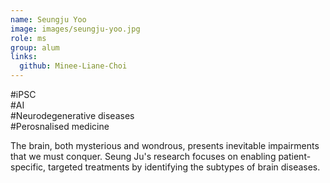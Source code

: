 ```yaml
---
name: Seungju Yoo
image: images/seungju-yoo.jpg
role: ms
group: alum
links:
  github: Minee-Liane-Choi
---
```


#iPSC <br>
#AI <br>
#Neurodegenerative diseases <br>
#Perosnalised medicine <br>

The brain, both mysterious and wondrous, presents inevitable impairments that we must conquer. Seung Ju's research focuses on enabling patient-specific, targeted treatments by identifying the subtypes of brain diseases.
